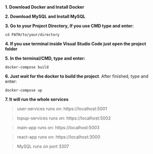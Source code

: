 **1. Download Docker and Install Docker**

**2. Download MySQL and Install MySQL**

**3. Go to your Project Directory, If you use CMD type and enter:**
```
cd PATH/to/your/directory
```
**4. If you use terminal inside Visual Studio Code just open the project folder**

**5. In the terminal/CMD, type and enter:**
```
docker-compose build
```
**6. Just wait for the docker to build the project**. After finished, type and enter:
```
docker-compose up
```
**7. It will run the whole services**
> user-services runs on: https://localhost:5001

> topup-services runs on: https://localhost:5002

> main-app runs on: https://localhost:5003

> react-app runs on: https://localhost:3000

> MySQL runs on port 3307

